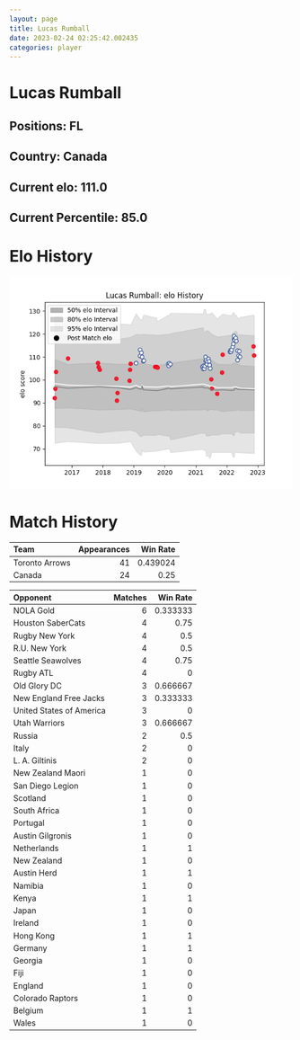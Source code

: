 ```yaml
---  
layout: page  
title: Lucas Rumball  
date: 2023-02-24 02:25:42.002435  
categories: player  
---
```

# Lucas Rumball

## Positions: FL

## Country: Canada

## Current elo: 111.0

## Current Percentile: 85.0

# Elo History


![elo history](history_LucasRumball.png)
# Match History


| Team           |   Appearances |   Win Rate |
|:---------------|--------------:|-----------:|
| Toronto Arrows |            41 |   0.439024 |
| Canada         |            24 |   0.25     |

| Opponent                 |   Matches |   Win Rate |
|:-------------------------|----------:|-----------:|
| NOLA Gold                |         6 |   0.333333 |
| Houston SaberCats        |         4 |   0.75     |
| Rugby New York           |         4 |   0.5      |
| R.U. New York            |         4 |   0.5      |
| Seattle Seawolves        |         4 |   0.75     |
| Rugby ATL                |         4 |   0        |
| Old Glory DC             |         3 |   0.666667 |
| New England Free Jacks   |         3 |   0.333333 |
| United States of America |         3 |   0        |
| Utah Warriors            |         3 |   0.666667 |
| Russia                   |         2 |   0.5      |
| Italy                    |         2 |   0        |
| L. A. Giltinis           |         2 |   0        |
| New Zealand Maori        |         1 |   0        |
| San Diego Legion         |         1 |   0        |
| Scotland                 |         1 |   0        |
| South Africa             |         1 |   0        |
| Portugal                 |         1 |   0        |
| Austin Gilgronis         |         1 |   0        |
| Netherlands              |         1 |   1        |
| New Zealand              |         1 |   0        |
| Austin Herd              |         1 |   1        |
| Namibia                  |         1 |   0        |
| Kenya                    |         1 |   1        |
| Japan                    |         1 |   0        |
| Ireland                  |         1 |   0        |
| Hong Kong                |         1 |   1        |
| Germany                  |         1 |   1        |
| Georgia                  |         1 |   0        |
| Fiji                     |         1 |   0        |
| England                  |         1 |   0        |
| Colorado Raptors         |         1 |   0        |
| Belgium                  |         1 |   1        |
| Wales                    |         1 |   0        |